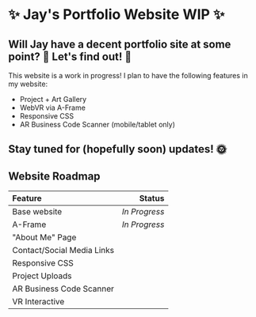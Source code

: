 # ✨ Jay's Portfolio Website WIP ✨
Will Jay have a decent portfolio site at some point? 🧐 Let's find out! 🌸
---
This website is a work in progress! I plan to have the following features in my website:
- Project + Art Gallery
- WebVR via A-Frame
- Responsive CSS
- AR Business Code Scanner (mobile/tablet only)

Stay tuned for (hopefully soon) updates! 🌞
---
## Website Roadmap
| Feature | Status |
| :--- | ---: |
| Base website | *In Progress* |
| A-Frame | *In Progress* |
| "About Me" Page | |
| Contact/Social Media Links | |
| Responsive CSS | |
| Project Uploads | |
| AR Business Code Scanner | |
| VR Interactive | |